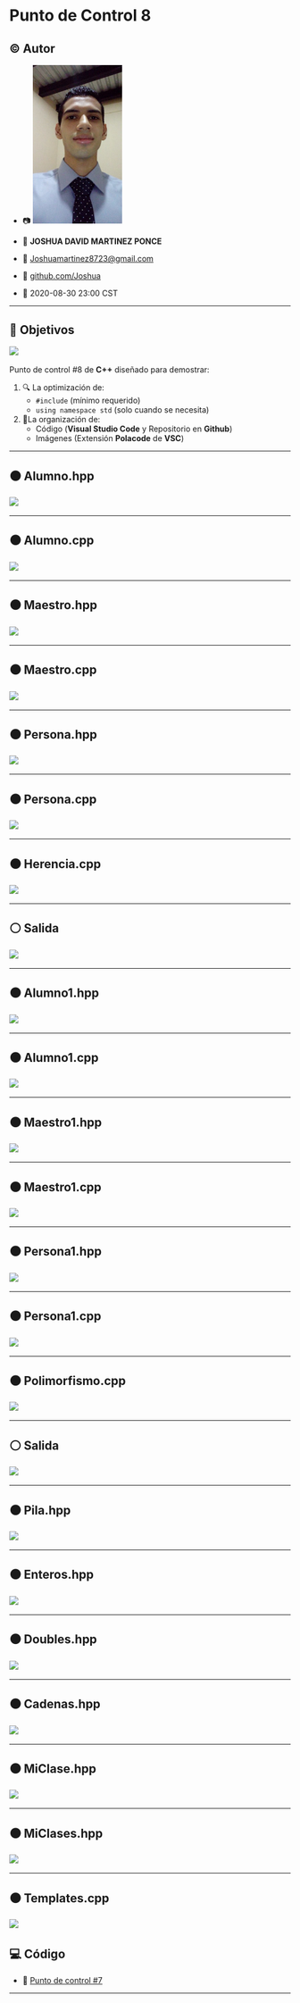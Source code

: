 # Punto de Control 8

## :copyright: Autor

- :camera: <img src="imagenes/Mi_foto.jpg" width="160px">

- :man: **JOSHUA DAVID MARTINEZ PONCE**
- :e-mail: Joshuamartinez8723@gmail.com
- :link: [github.com/Joshua](https://github.com/)
- :calendar: 2020-08-30 23:00 CST

---

## :dart: Objetivos

![](images/c++.png)

Punto de control #8 de **C++** diseñado para demostrar:

1. :mag: La optimización de:
   - `#include` (mínimo requerido)
   - `using namespace std` (solo cuando se necesita)
2. :open_file_folder:La organización de:
   - Código (**Visual Studio Code** y Repositorio en **Github**)
   - Imágenes (Extensión **Polacode** de **VSC**)
   

---

## :black_circle: Alumno.hpp

![](imagenes/Alumno_hpp.png)

---

## :black_circle: Alumno.cpp

![](imagenes/Alumno_cpp.png)

---

## :black_circle: Maestro.hpp

![](imagenes/Maestro_hpp.png)

---

## :black_circle: Maestro.cpp

![](imagenes/Maestro_cpp.png)

---

## :black_circle: Persona.hpp

![](imagenes/Persona_hpp.png)

---

## :black_circle: Persona.cpp

![](imagenes/Persona_cpp.png)

---

## :black_circle: Herencia.cpp

![](imagenes/Herencia_cpp.png)

---

## :white_circle: Salida 

![](imagenes/Salida_herencia.png)

---

## :black_circle: Alumno1.hpp

![](imagenes/Alumno1_hpp.png)

---

## :black_circle: Alumno1.cpp

![](imagenes/Alumno1_cpp.png)

---

## :black_circle: Maestro1.hpp

![](imagenes/Maestro1_hpp.png)

---

## :black_circle: Maestro1.cpp

![](imagenes/Maestro1_cpp.png)

---

## :black_circle: Persona1.hpp

![](imagenes/Persona1_hpp.png)

---

## :black_circle: Persona1.cpp

![](imagenes/Persona1_cpp.png)

---

## :black_circle: Polimorfismo.cpp

![](imagenes/Polimorfismo_cpp.png)

---

## :white_circle: Salida 

![](imagenes/Salida_polimorfismo.png)

---

## :black_circle: Pila.hpp

![](imagenes/Pila_hpp.png)

---

## :black_circle: Enteros.hpp

![](imagenes/Enteros_hpp.png)

---

## :black_circle: Doubles.hpp

![](imagenes/Doubles_hpp.png)

---

## :black_circle: Cadenas.hpp

![](imagenes/Cadenas_hpp.png)

---

## :black_circle: MiClase.hpp

![](imagenes/MiClase_hpp.png)

---

## :black_circle: MiClases.hpp

![](imagenes/MiClases_hpp.png)

---

## :black_circle: Templates.cpp

![](imagenes/Templates_cpp.png)


## :computer: Código

- :blue_book: [Punto de control #7](https://github.com/JoshuaMartinez30/C-_PDC7.git)

---